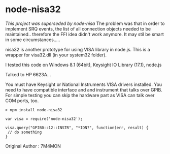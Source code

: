 # node-nisa32

*This project was superseded by node-nisa*
The problem was that in order to implement SRQ events, the list of all connection objects needed to be maintained.. therefore the FFI idea didn't work anymore. It may stil be smart in some circumstances.....

nisa32 is another prototype for using VISA  library in node.js.
This is a wrapper for visa32.dll (in your system32 folder).

I tested this code on Windows 8.1 (64bit), Keysight IO Library (17.1), node.js

Talked to HP 6623A...

You must have Keysight or National Instruments VISA drivers installed. You need to have compatible interface and and instrument that talks over GPIB. For simple testing you can skip the hardware part as VISA can talk over COM ports, too. 
```
> npm install node-nisa32

var visa = require('node-nisa32');

visa.query("GPIB0::12::INSTR", "*IDN?", function(err, result) {
 // do something
}
```

Original Author : 7M4MON

